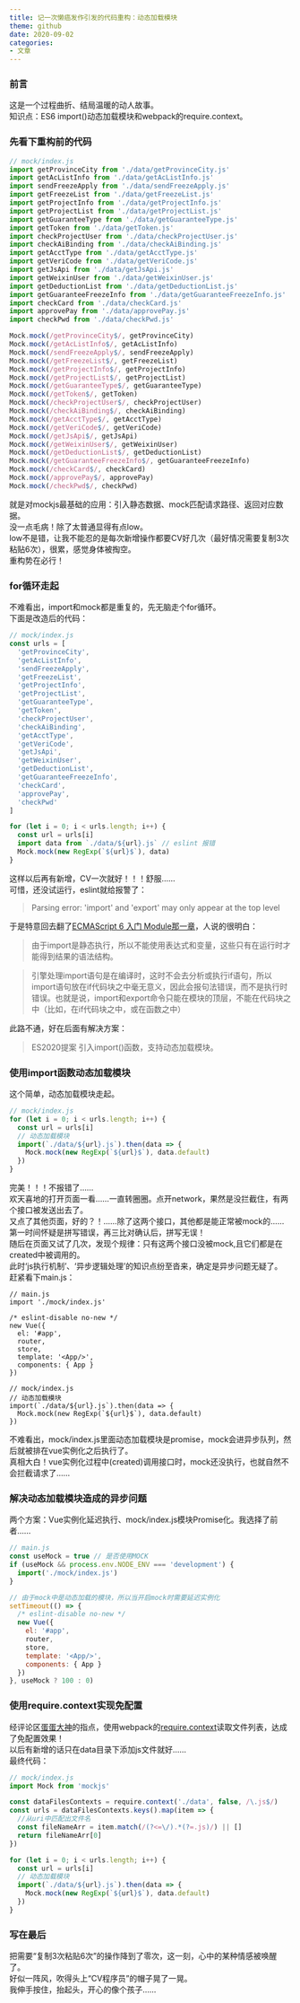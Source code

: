 ```yaml
---
title: 记一次懒癌发作引发的代码重构：动态加载模块
theme: github
date: 2020-09-02
categories: 
- 文章
---
```

### 前言
这是一个过程曲折、结局温暖的动人故事。  
知识点：ES6 import()动态加载模块和webpack的require.context。
### 先看下重构前的代码
```js
// mock/index.js
import getProvinceCity from './data/getProvinceCity.js'
import getAcListInfo from './data/getAcListInfo.js'
import sendFreezeApply from './data/sendFreezeApply.js'
import getFreezeList from './data/getFreezeList.js'
import getProjectInfo from './data/getProjectInfo.js'
import getProjectList from './data/getProjectList.js'
import getGuaranteeType from './data/getGuaranteeType.js'
import getToken from './data/getToken.js'
import checkProjectUser from './data/checkProjectUser.js'
import checkAiBinding from './data/checkAiBinding.js'
import getAcctType from './data/getAcctType.js'
import getVeriCode from './data/getVeriCode.js'
import getJsApi from './data/getJsApi.js'
import getWeixinUser from './data/getWeixinUser.js'
import getDeductionList from './data/getDeductionList.js'
import getGuaranteeFreezeInfo from './data/getGuaranteeFreezeInfo.js'
import checkCard from './data/checkCard.js'
import approvePay from './data/approvePay.js'
import checkPwd from './data/checkPwd.js'

Mock.mock(/getProvinceCity$/, getProvinceCity)
Mock.mock(/getAcListInfo$/, getAcListInfo)
Mock.mock(/sendFreezeApply$/, sendFreezeApply)
Mock.mock(/getFreezeList$/, getFreezeList)
Mock.mock(/getProjectInfo$/, getProjectInfo)
Mock.mock(/getProjectList$/, getProjectList)
Mock.mock(/getGuaranteeType$/, getGuaranteeType)
Mock.mock(/getToken$/, getToken)
Mock.mock(/checkProjectUser$/, checkProjectUser)
Mock.mock(/checkAiBinding$/, checkAiBinding)
Mock.mock(/getAcctType$/, getAcctType)
Mock.mock(/getVeriCode$/, getVeriCode)
Mock.mock(/getJsApi$/, getJsApi)
Mock.mock(/getWeixinUser$/, getWeixinUser)
Mock.mock(/getDeductionList$/, getDeductionList)
Mock.mock(/getGuaranteeFreezeInfo$/, getGuaranteeFreezeInfo)
Mock.mock(/checkCard$/, checkCard)
Mock.mock(/approvePay$/, approvePay)
Mock.mock(/checkPwd$/, checkPwd)
```
就是对mockjs最基础的应用：引入静态数据、mock匹配请求路径、返回对应数据。  
没一点毛病！除了太普通显得有点low。  
low不是错，让我不能忍的是每次新增操作都要CV好几次（最好情况需要复制3次粘贴6次），很累，感觉身体被掏空。  
重构势在必行！
### for循环走起
不难看出，import和mock都是重复的，先无脑走个for循环。  
下面是改造后的代码：
```js
// mock/index.js
const urls = [
  'getProvinceCity',
  'getAcListInfo',
  'sendFreezeApply',
  'getFreezeList',
  'getProjectInfo',
  'getProjectList',
  'getGuaranteeType',
  'getToken',
  'checkProjectUser',
  'checkAiBinding',
  'getAcctType',
  'getVeriCode',
  'getJsApi',
  'getWeixinUser',
  'getDeductionList',
  'getGuaranteeFreezeInfo',
  'checkCard',
  'approvePay',
  'checkPwd'
]

for (let i = 0; i < urls.length; i++) {
  const url = urls[i]
  import data from `./data/${url}.js` // eslint 报错
  Mock.mock(new RegExp(`${url}$`), data)
}
```
这样以后再有新增，CV一次就好！！！舒服……  
可惜，还没试运行，eslint就给报警了：
> Parsing error: 'import' and 'export' may only appear at the top level

于是特意回去翻了[ECMAScript 6 入门 Module那一章](https://es6.ruanyifeng.com/#docs/module)，人说的很明白：
> 由于import是静态执行，所以不能使用表达式和变量，这些只有在运行时才能得到结果的语法结构。

> 引擎处理import语句是在编译时，这时不会去分析或执行if语句，所以import语句放在if代码块之中毫无意义，因此会报句法错误，而不是执行时错误。也就是说，import和export命令只能在模块的顶层，不能在代码块之中（比如，在if代码块之中，或在函数之中）

此路不通，好在后面有解决方案：
> ES2020提案 引入import()函数，支持动态加载模块。

### 使用import函数动态加载模块
这个简单，动态加载模块走起。
```js
// mock/index.js
for (let i = 0; i < urls.length; i++) {
  const url = urls[i]
  // 动态加载模块
  import(`./data/${url}.js`).then(data => {
    Mock.mock(new RegExp(`${url}$`), data.default)
  })
}
```
完美！！！不报错了……  
欢天喜地的打开页面一看……一直转圈圈。点开network，果然是没拦截住，有两个接口被发送出去了。  
又点了其他页面，好的？！……除了这两个接口，其他都是能正常被mock的……  
第一时间怀疑是拼写错误，再三比对确认后，拼写无误！  
随后在页面又试了几次，发现个规律：只有这两个接口没被mock,且它们都是在created中被调用的。  
此时‘js执行机制’、‘异步逻辑处理’的知识点纷至沓来，确定是异步问题无疑了。  
赶紧看下main.js：
```
// main.js
import './mock/index.js' 

/* eslint-disable no-new */
new Vue({
  el: '#app',
  router,
  store,
  template: '<App/>',
  components: { App }
})

// mock/index.js
// 动态加载模块
import(`./data/${url}.js`).then(data => {
  Mock.mock(new RegExp(`${url}$`), data.default)
})
```
不难看出，mock/index.js里面动态加载模块是promise，mock会进异步队列，然后就被排在vue实例化之后执行了。  
真相大白！vue实例化过程中(created)调用接口时，mock还没执行，也就自然不会拦截请求了……
### 解决动态加载模块造成的异步问题
两个方案：Vue实例化延迟执行、mock/index.js模块Promise化。我选择了前者……
```js
// main.js
const useMock = true // 是否使用MOCK
if (useMock && process.env.NODE_ENV === 'development') {
  import('./mock/index.js')
}

// 由于mock中是动态加载的模块，所以当开启mock时需要延迟实例化
setTimeout(() => {
  /* eslint-disable no-new */
  new Vue({
    el: '#app',
    router,
    store,
    template: '<App/>',
    components: { App }
  })
}, useMock ? 100 : 0)
```
### 使用require.context实现免配置
经评论区[蛋蛋大神](https://juejin.im/user/2576910987834110)的指点，使用webpack的[require.context](https://webpack.docschina.org/guides/dependency-management/#requirecontext)读取文件列表，达成了免配置效果！  
以后有新增的话只在data目录下添加js文件就好……  
最终代码：
```js
// mock/index.js
import Mock from 'mockjs'

const dataFilesContexts = require.context('./data', false, /\.js$/)
const urls = dataFilesContexts.keys().map(item => {
  //从uri中匹配出文件名
  const fileNameArr = item.match(/(?<=\/).*(?=.js)/) || []
  return fileNameArr[0]
})

for (let i = 0; i < urls.length; i++) {
  const url = urls[i]
  // 动态加载模块
  import(`./data/${url}.js`).then(data => {
    Mock.mock(new RegExp(`${url}$`), data.default)
  })
}
```
### 写在最后
把需要“复制3次粘贴6次”的操作降到了零次，这一刻，心中的某种情感被唤醒了。  
好似一阵风，吹得头上“CV程序员”的帽子晃了一晃。  
我伸手按住，抬起头，开心的像个孩子…… 
